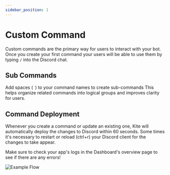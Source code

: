 ```yaml
---
sidebar_position: 1
---
```


# Custom Command

Custom commands are the primary way for users to interact with your bot. Once you create your first command your users will be able to use them by typing `/` into the Discord chat.

## Sub Commands

Add spaces (` `) to your command names to create sub-commands
This helps organize related commands into logical groups and improves clarity for users.

## Command Deployment

Whenever you create a command or update an existing one, Kite will automatically deploy the changes to Discord within 60 seconds.
Some times it's necessary to restart or reload (ctrl+r) your Discord client for the changes to take appear.

Make sure to check your app's logs in the Dashboard's overview page to see if there are any errors!

![Example Flow](./img/example-flow.png)

